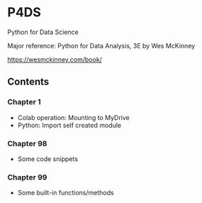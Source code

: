 # P4DS
Python for Data Science

Major reference:
Python for Data Analysis, 3E by Wes McKinney

https://wesmckinney.com/book/


## Contents

### Chapter 1
* Colab operation: Mounting to MyDrive
* Python: Import self created module

### Chapter 98
* Some code snippets

### Chapter 99
* Some built-in functions/methods
